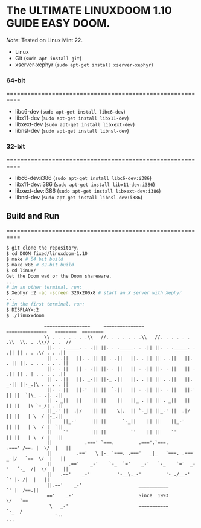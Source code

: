 # The ULTIMATE LINUXDOOM 1.10 GUIDE EASY DOOM.

_Note_: Tested on Linux Mint 22.

- Linux
- Git (`sudo apt install git`)
- xserver-xephyr (`sudo apt-get install xserver-xephyr`)

### 64-bit
==========================================================

- libc6-dev (`sudo apt-get install libc6-dev`)
- libx11-dev (`sudo apt-get install libx11-dev`)
- libxext-dev (`sudo apt-get install libxext-dev`)
- libnsl-dev (`sudo apt-get install libnsl-dev`)

### 32-bit
==========================================================

- libc6-dev:i386 (`sudo apt-get install libc6-dev:i386`)
- libx11-dev:i386 (`sudo apt-get install libx11-dev:i386`)
- libxext-dev:i386 (`sudo apt-get install libxext-dev:i386`)
- libnsl-dev (`sudo apt-get install libnsl-dev:i386`)

## Build and Run
==========================================================

```bash
$ git clone the repository.
$ cd DOOM_fixed/linuxdoom-1.10 
$ make # 64 bit build
$ make x86 # 32-bit build
$ cd linux/ 
Get the Doom wad or the Doom shareware.
...
# in an other terminal, run:
$ Xephyr :2 -ac -screen 320x200x8 # start an X server with Xephyr
...
# in the first terminal, run:
$ DISPLAY=:2 
$ ./linuxxdoom 
```

                  =================     ===============     ===============   ========  ========                                                             
                  \\ . . . . . . .\\   //. . . . . . .\\   //. . . . . . .\\  \\. . .\\// . .  //
                   ||. . ._____. . .|| ||. . ._____. . .|| ||. . ._____. . .|| || . . .\/ . . .||
                   || . .||   ||. . || || . .||   ||. . || || . .||   ||. . || ||. . . . . . . ||
                   ||. . ||   || . .|| ||. . ||   || . .|| ||. . ||   || . .|| || . | . . . . .||
                   || . .||   ||. _-|| ||-_ .||   ||. . || || . .||   ||. _-|| ||-_.|\ . . . . ||
                   ||. . ||   ||-'  || ||  `-||   || . .|| ||. . ||   ||-'  || ||  `|\_ . .|. .||
                   || . _||   ||    || ||    ||   ||_ . || || . _||   ||    || ||   |\ `-_/| . ||
                   ||_-' ||  .|/    || ||    \|.  || `-_|| ||_-' ||  .|/    || ||   | \  / |-_.||
                   ||    ||_-'      || ||      `-_||    || ||    ||_-'      || ||   | \  / |  `||
                   ||    `'         || ||         `'    || ||    `'         || ||   | \  / |   ||
                   ||            .===' `===.         .==='.`===.         .===' /==. |  \/  |   ||
                   ||         .=='   \_|-_ `===. .==='   _|_   `===. .===' _-|/   `==  \/  |   ||
                   ||      .=='    _-'    `-_  `='    _-'   `-_    `='  _-'   `-_  /|  \/  |   ||
                   ||   .=='    _-'          '-__\._-'         '-_./__-'         `' |. /|  |   ||
                   ||.=='    _-'                     ___________                     `' |  /==.||
                   =='    _-'                        Since  1993                         \/   `==
                    \   _-'                          ===========                          `-_  /
                      `''                                                                    ``'



